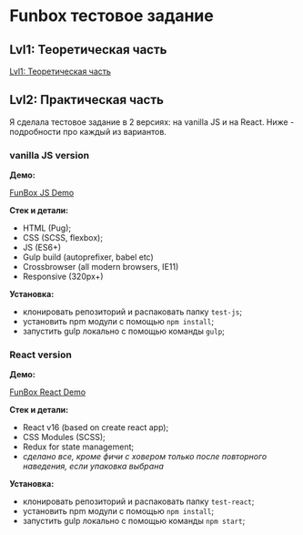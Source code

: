 # Funbox тестовое задание

## Lvl1: Теоретическая часть

[Lvl1: Теоретическая часть](lvl1.md)

## Lvl2: Практическая часть

Я сделала тестовое задание в 2 версиях: на vanilla JS и на React. Ниже - подробности про каждый из вариантов.

### vanilla JS version

**Демо:**

[FunBox JS Demo](http://eisenpar.com/funbox-test-js/)

**Стек и детали:**

* HTML (Pug);
* CSS (SCSS, flexbox);
* JS (ES6+)
* Gulp build (autoprefixer, babel etc)
* Crossbrowser (all modern browsers, IE11)
* Responsive (320px+)

**Установка:**

* клонировать репозиторий и распаковать папку `test-js`;
* установить npm модули с помощью `npm install`;
* запустить gulp локально с помощью команды `gulp`;

### React version

**Демо:**

[FunBox React Demo](http://eisenpar.com/funbox-test-react/)

**Стек и детали:**

* React v16 (based on create react app);
* CSS Modules (SCSS);
* Redux for state management;
* *сделано все, кроме фичи с ховером только после повторного наведения, если упаковка выбрана*

**Установка:**

* клонировать репозиторий и распаковать папку `test-react`;
* установить npm модули с помощью `npm install`;
* запустить gulp локально с помощью команды `npm start`;

